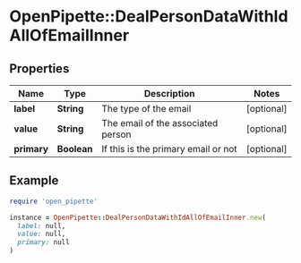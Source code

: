 # OpenPipette::DealPersonDataWithIdAllOfEmailInner

## Properties

| Name | Type | Description | Notes |
| ---- | ---- | ----------- | ----- |
| **label** | **String** | The type of the email | [optional] |
| **value** | **String** | The email of the associated person | [optional] |
| **primary** | **Boolean** | If this is the primary email or not | [optional] |

## Example

```ruby
require 'open_pipette'

instance = OpenPipette::DealPersonDataWithIdAllOfEmailInner.new(
  label: null,
  value: null,
  primary: null
)
```

